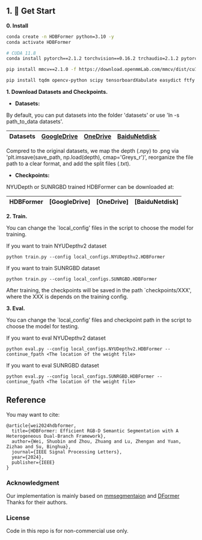 ## 1. 🚀 Get Start

**0. Install**

```bash
conda create -n HDBFormer python=3.10 -y  
conda activate HDBFormer 

# CUDA 11.8
conda install pytorch==2.1.2 torchvision==0.16.2 trchaudio=2.1.2 pytorch-cuda=11.8 -c pytc

pip install mmcv==2.1.0 -f https://download.openmmLab.com/mmcv/dist/cu118/torch2.1/index.htn

pip install tqdm opencv-python scipy tensorboardXabulate easydict ftfy regex
```


**1. Download Datasets and Checkpoints.**



- **Datasets:** 

By default, you can put datasets into the folder 'datasets' or use 'ln -s path_to_data datasets'.

| Datasets | [GoogleDrive](https://drive.google.com/drive/folders/1RIa9t7Wi4krq0YcgjR3EWBxWWJedrYUl?usp=sharing) | [OneDrive](https://mailnankaieducn-my.sharepoint.com/:f:/g/personal/bowenyin_mail_nankai_edu_cn/EqActCWQb_pJoHpxvPh4xRgBMApqGAvUjid-XK3wcl08Ug?e=VcIVob) | [BaiduNetdisk](https://pan.baidu.com/s/1-CEL88wM5DYOFHOVjzRRhA?pwd=ij7q) | 
|:---: |:---:|:---:|:---:|

Compred to the original datasets, we map the depth (.npy) to .png via 'plt.imsave(save_path, np.load(depth), cmap='Greys_r')', reorganize the file path to a clear format, and add the split files (.txt).



- **Checkpoints:** 

 NYUDepth or SUNRGBD trained HDBFormer can be downloaded at:

| HDBFormer| [GoogleDrive] | [OneDrive] | [BaiduNetdisk] | 
|:---: |:---:|:---:|:---:|



**2. Train.**

You can change the `local_config' files in the script to choose the model for training. 

If you want to train NYUDepthv2 dataset
```
python train.py --config local_configs.NYUDepthv2.HDBFormer 
```
If you want to train SUNRGBD dataset
```
python train.py --config local_configs.SUNRGBD.HDBFormer 
```
After training, the checkpoints will be saved in the path `checkpoints/XXX', where the XXX is depends on the training config.


**3. Eval.**

You can change the `local_config' files and checkpoint path in the script to choose the model for testing. 

If you want to eval NYUDepthv2 dataset
```
python eval.py --config local_configs.NYUDepthv2.HDBFormer --continue_fpath <The location of the weight file>
```
If you want to eval SUNRGBD dataset
```
python eval.py --config local_configs.SUNRGBD.HDBFormer --continue_fpath <The location of the weight file>
```


## Reference
You may want to cite:
```
@article{wei2024hdbformer,
  title={HDBFormer: Efficient RGB-D Semantic Segmentation with A Heterogeneous Dual-Branch Framework},
  author={Wei, Shuobin and Zhou, Zhuang and Lu, Zhengan and Yuan, Zizhao and Su, Binghua},
  journal={IEEE Signal Processing Letters},
  year={2024},
  publisher={IEEE}
}
```


### Acknowledgment

Our implementation is mainly based on [mmsegmentaion](https://github.com/open-mmlab/mmsegmentation/tree/v0.24.1) and [DFormer](https://github.com/VCIP-RGBD/DFormer)   Thanks for their authors.



### License

Code in this repo is for non-commercial use only.
